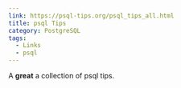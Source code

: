 ```yaml
---
link: https://psql-tips.org/psql_tips_all.html
title: psql Tips
category: PostgreSQL
tags:
  - Links
  - psql
---
```

A **great** a collection of psql tips.